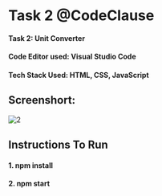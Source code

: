 # Task 2  @CodeClause
#### Task 2: Unit Converter
#### Code Editor used: Visual Studio Code
#### Tech Stack Used: HTML, CSS, JavaScript

## Screenshort:

![2](https://user-images.githubusercontent.com/90950477/206889222-da8eb3ba-ed1c-409d-ad49-2a5daa2e9a53.png)

## Instructions To Run 
#### 1. npm install
#### 2. npm start
